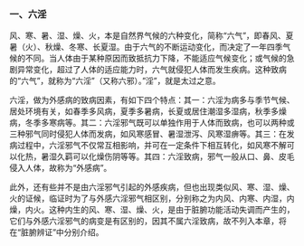 ### 一、六淫

风、寒、暑、湿、燥、火，本是自然界气候的六种变化，简称“六气”，即春风、夏暑（火）、秋燥、冬寒、长夏湿。由于六气的不断运动变化，而决定了一年四季气候的不同。当人体由于某种原因而致抵抗力下降，不能适应气候变化；或气候的急剧异常变化，超过了人体的适应能力时，六气就侵犯人体而发生疾病。这种致病的“六气”，就称为“六淫”（又称六邪）。”淫”，就是太过之意。

六淫，做为外感病的致病因素，有如下四个特点：其一：六淫为病多与季节气候、居处环境有关，如春季多风病，夏季多暑病，长夏或居住潮湿多湿病，秋季多燥病，冬季多寒病等。其二：六淫邪气既可以单独作用于人体而致病，也可以两种或三种邪气同时侵犯人体而发病，如风寒感冒、暑湿泄泻、风寒湿痹等。其三：在发病过程中，六淫邪气不仅常互相影响，并可在一定条件下相互转化，如风寒不解可以化热，暑湿久羁可以化燥伤阴等等。其四：六淫致病，邪气一般从口、鼻、皮毛侵入人体，故称为“外感病”。

此外，还有些并不是由六淫邪气引起的外感疾病，但也出现类似风、寒、湿、燥、火的证候，临证时为了与外感六淫邪气相区别，分别称之为内风、内寒、内湿，内燥，内火。这种内生的风、寒、湿、燥、火，是由于脏腑功能活动失调而产生的，它们与外感六淫邪气的病变是有区别的，因其不属六淫致病，故不列入本章，将在“脏腑辨证”中分别介绍。
